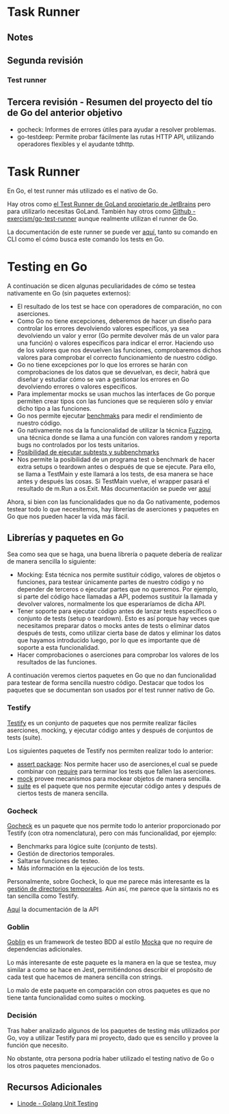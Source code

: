 # Task Runner

## Notes

## Segunda revisión

### Test runner

## Tercera revisión - Resumen del proyecto del tío de Go del anterior objetivo

- gocheck: Informes de errores útiles para ayudar a resolver problemas.
- go-testdeep: Permite probar fácilmente las rutas HTTP API, utilizando operadores flexibles y el ayudante tdhttp.

# Task Runner

En Go, el test runner más utilizado es el nativo de Go.

Hay otros como [el Test Runner de GoLand propietario de JetBrains](https://www.jetbrains.com/help/go/test-runner-tab.html) pero para utilizarlo necesitas GoLand.
También hay otros como [Github - exercism/go-test-runner](https://github.com/exercism/go-test-runner) aunque realmente utilizan el runner de Go.

La documentación de este runner se puede ver [aquí](https://github.com/exercism/go-test-runner), tanto su comando en CLI como el cómo busca este comando los tests en Go.

# Testing en Go

A continuación se dicen algunas peculiaridades de cómo se testea nativamente en Go (sin paquetes externos):

- El resultado de los test se hace con operadores de comparación, no con aserciones.
- Como Go no tiene excepciones, deberemos de hacer un diseño para controlar los errores devolviendo valores específicos, ya sea devolviendo un valor y error (Go permite devolver más de un valor para una función) o valores específicos para indicar el error. Haciendo uso de los valores que nos devuelven las funciones, comprobaremos dichos valores para comprobar el correcto funcionamiento de nuestro código.
- Go no tiene excepciones por lo que los errores se harán con comprobaciones de los datos que se devuelvan, es decir, habrá que diseñar y estudiar cómo se van a gestionar los errores en Go devolviendo errores o valores específicos.
- Para implementar mocks se usan muchos las interfaces de Go porque permiten crear tipos con las funciones que se requieren sólo y enviar dicho tipo a las funciones.
- Go nos permite ejecutar [benchmaks](https://pkg.go.dev/testing#hdr-Benchmarks) para medir el rendimiento de nuestro código.
- Go nativamente nos da la funcionalidad de utilizar la técnica [Fuzzing](https://pkg.go.dev/testing#hdr-Fuzzing), una técnica donde se llama a una función con valores random y reporta bugs no controlados por los tests unitarios.
- [Posibilidad de ejecutar subtests y subbenchmarks](https://pkg.go.dev/testing#hdr-Subtests_and_Sub_benchmarks)
- Nos permite la posibilidad de un programa test o benchmark de hacer extra setups o teardown antes o después de que se ejecute. Para ello, se llama a TestMain y este llamará a los tests, de esa manera se hace antes y después las cosas. Si TestMain vuelve, el wrapper pasará el resultado de m.Run a os.Exit. Más documentación se puede ver [aquí](https://pkg.go.dev/testing#hdr-Main)

Ahora, si bien con las funcionalidades que no da Go nativamente, podemos testear todo lo que necesitemos, hay librerías de aserciones y paquetes en Go que nos pueden hacer la vida más fácil.

## Librerías y paquetes en Go

Sea como sea que se haga, una buena librería o paquete debería de realizar de manera sencilla lo siguiente:
- Mocking: Esta técnica nos permite sustituir código, valores de objetos o funciones, para testear únicamente partes de nuestro código y no depender de terceros o ejecutar partes que no queremos. Por ejemplo, si parte del código hace llamadas a API, podemos sustituir la llamada y devolver valores, normalmente los que esperaríamos de dicha API.
- Tener soporte para ejecutar código antes de lanzar tests específicos o conjunto de tests (setup o teardown). Esto es así porque hay veces que necesitamos preparar datos o mocks antes de tests o eliminar datos después de tests, como utilizar cierta base de datos y eliminar los datos que hayamos introducido luego, por lo que es importante que dé soporte a esta funcionalidad.
- Hacer comprobaciones o aserciones para comprobar los valores de los resultados de las funciones.

A continuación veremos ciertos paquetes en Go que no dan funcionalidad para testear de forma sencilla nuestro código.
Destacar que todos los paquetes que se documentan son usados por el test runner nativo de Go.

### Testify

[Testify](https://github.com/stretchr/testify) es un conjunto de paquetes que nos permite realizar fáciles aserciones, mocking, y ejecutar código antes y después de conjuntos de tests (suite).

Los siguientes paquetes de Testify nos permiten realizar todo lo anterior:
- [assert package](https://github.com/stretchr/testify#assert-package): Nos permite hacer uso de aserciones,el cual se puede combinar con [require](https://github.com/stretchr/testify#require-package) para terminar los tests que fallen las aserciones.
- [mock](https://github.com/stretchr/testify#require-package) provee mecanismos para mockear objetos de manera sencilla.
- [suite](https://github.com/stretchr/testify#suite-package) es el paquete que nos permite ejecutar código antes y después de ciertos tests de manera sencilla.

### Gocheck

[Gocheck](https://labix.org/gocheck) es un paquete que nos permite todo lo anterior proporcionado por Testify (con otra nomenclatura), pero con más funcionalidad, por ejemplo:
- Benchmarks para lógice suite (conjunto de tests).
- Gestión de directorios temporales.
- Saltarse funciones de testeo.
- Más información en la ejecución de los tests.

Personalmente, sobre Gocheck, lo que me parece más interesante es la [gestión de directorios temporales](https://pkg.go.dev/gopkg.in/check.v1#C.MkDir).
Aún así, me parece que la sintaxis no es tan sencilla como Testify.

[Aquí](https://pkg.go.dev/gopkg.in/check.v1) la documentación de la API

### Goblin

[Goblin](https://github.com/franela/goblin) es un framework de testeo BDD al estilo [Mocka](https://mochajs.org/) que no require de dependencias adicionales.

Lo más interesante de este paquete es la manera en la que se testea, muy similar a como se hace en Jest, permitiéndonos describir el propósito de cada test que hacemos de manera sencilla con strings.

Lo malo de este paquete en comparación con otros paquetes es que no tiene tanta funcionalidad como suites o mocking.

### Decisión

Tras haber analizado algunos de los paquetes de testing más utilizados por Go, voy a utilizar Testify para mi proyecto, dado que es sencillo y provee la función que necesito.

No obstante, otra persona podría haber utilizado el testing nativo de Go o los otros paquetes mencionados.

## Recursos Adicionales

- [Linode - Golang Unit Testing](https://www.linode.com/docs/guides/golang-unit-testing/)
